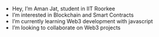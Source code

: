 -  Hey, I’m Aman Jat, student in IIT Roorkee
-  I’m interested in Blockchain and Smart Contracts
-  I’m currently learning Web3 development with javascript
-  I’m looking to collaborate on Web3 projects

<!---
Aman09-Jat/Aman09-Jat is a ✨ special ✨ repository because its `README.md` (this file) appears on your GitHub profile.
You can click the Preview link to take a look at your changes.
--->
